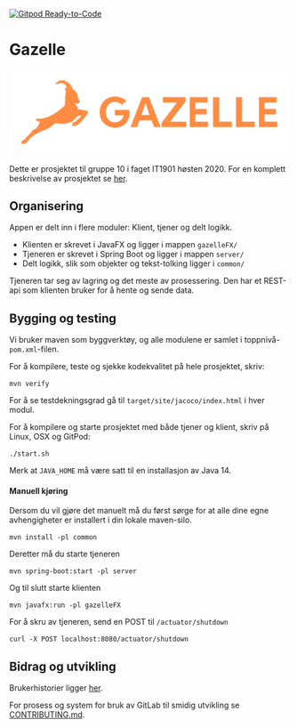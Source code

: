 [![Gitpod Ready-to-Code](https://img.shields.io/badge/Gitpod-Ready--to--Code-blue?logo=gitpod)](https://gitpod.idi.ntnu.no/#https://gitlab.stud.idi.ntnu.no/it1901/groups-2020/gr2010/gr2010) 

# Gazelle

![Gazelle logo](/assets/logo.svg)

Dette er prosjektet til gruppe 10 i faget IT1901 høsten 2020.
For en komplett beskrivelse av prosjektet se [her](gazelleFX/README.md).

## Organisering
Appen er delt inn i flere moduler: Klient, tjener og delt logikk.
 - Klienten er skrevet i JavaFX og ligger i mappen `gazelleFX/`
 - Tjeneren er skrevet i Spring Boot og ligger i mappen `server/`
 - Delt logikk, slik som objekter og tekst-tolking ligger i `common/`

Tjeneren tar seg av lagring og det meste av prosessering.
Den har et REST-api som klienten bruker for å hente og sende data.

## Bygging og testing
Vi bruker maven som byggverktøy, og alle modulene er samlet i toppnivå-`pom.xml`-filen.

For å kompilere, teste og sjekke kodekvalitet på hele prosjektet, skriv:
```
mvn verify
```
For å se testdekningsgrad gå til ```target/site/jacoco/index.html``` i hver modul.

For å kompilere og starte prosjektet med både tjener og klient, skriv på Linux, OSX og GitPod:
```
./start.sh
```
Merk at `JAVA_HOME` må være satt til en installasjon av Java 14.

#### Manuell kjøring
Dersom du vil gjøre det manuelt må du først sørge for at alle dine egne avhengigheter er installert
i din lokale maven-silo.
```
mvn install -pl common
```
Deretter må du starte tjeneren
```
mvn spring-boot:start -pl server
```
Og til slutt starte klienten
```
mvn javafx:run -pl gazelleFX
```
For å skru av tjeneren, send en POST til `/actuator/shutdown`
```
curl -X POST localhost:8080/actuator/shutdown
```

## Bidrag og utvikling

Brukerhistorier ligger [her](/brukerhistorier/brukerhistorier.md).

For prosess og system for bruk av GitLab til smidig utvikling se [CONTRIBUTING.md](/CONTRIBUTING.md).